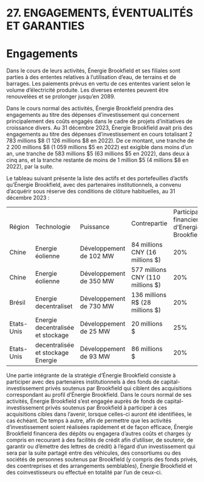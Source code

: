 # 27. ENGAGEMENTS, ÉVENTUALITÉS ET GARANTIES  

# Engagements  

Dans le cours de leurs activités, Énergie Brookfield et ses filiales sont parties à des ententes relatives à l’utilisation d’eau, de terrains et de barrages. Les paiements prévus en vertu de ces ententes varient selon le volume d’électricité produite. Les diverses ententes peuvent être renouvelées et se prolonger jusqu’en 2089.  

Dans le cours normal des activités, Énergie Brookfield prendra des engagements au titre des dépenses d’investissement qui concernent principalement des coûts engagés dans le cadre de projets d’initiatives de croissance divers. Au 31 décembre 2023, Énergie Brookfield avait pris des engagements au titre des dépenses d’investissement en cours totalisant 2 783 millions $\$ 8$ (1 126 millions $\$ 8$ en 2022). De ce montant, une tranche de 2 200 millions $\$ 8$ (1 059 millions $\$ 5$ en 2022) est exigible dans moins d’un an, une tranche de 583 millions $\$ 5$ (63 millions $\$ 5$ en 2022), dans deux à cinq ans, et la tranche restante de moins de 1 million $\$ 5$ (4 millions $\$ 8$ en 2022), par la suite.  

Le tableau suivant présente la liste des actifs et des portefeuilles d’actifs qu’Énergie Brookfield, avec des partenaires institutionnels, a convenu d’acquérir sous réserve des conditions de clôture habituelles, au 31 décembre 2023 :  

<html><body><table><tr><td colspan="3"></td><td rowspan="2">Contrepartie</td><td rowspan="2">Participation financiere d'Energie Brookfield</td><td rowspan="2">Cloture prévue</td></tr><tr><td>Région</td><td>Technologie</td><td>Puissance</td></tr><tr><td>Chine</td><td>Energie éolienne</td><td>Développement de 102 MW</td><td>84 millions CNY (16 millions $)</td><td>20%</td><td>T4 2023</td></tr><tr><td>Chine</td><td>Energie éolienne</td><td>Développement de 350 MW</td><td>577 millions CNY (110 millions $)</td><td>20%</td><td>T4 2024</td></tr><tr><td>Brésil</td><td>Energie decentraliset</td><td>Développement de 730 MW</td><td>136 millions R$ (28 millions $)</td><td>20%</td><td>De 2024 a 2026</td></tr><tr><td>Etats-Unis</td><td>Energie decentralisée et stockage</td><td>Développement de 25 MW</td><td>20 millions $</td><td>25%</td><td>T1 2024</td></tr><tr><td>Etats- Unis</td><td>decentralisée et stockage Energie</td><td>Développement de 93 MW</td><td>86 millions $</td><td>20%</td><td>T1 2024</td></tr></table></body></html>  

Une partie intégrante de la stratégie d’Énergie Brookfield consiste à participer avec des partenaires institutionnels à des fonds de capital-investissement privés soutenus par Brookfield qui ciblent des acquisitions correspondant au profil d’Énergie Brookfield. Dans le cours normal de ses activités, Énergie Brookfield s’est engagée auprès de fonds de capital-investissement privés soutenus par Brookfield à participer à ces acquisitions cibles dans l’avenir, lorsque celles-ci auront été identifiées, le cas échéant. De temps à autre, afin de permettre que les activités d’investissement soient réalisées rapidement et de façon efficace, Énergie Brookfield financera des dépôts ou engagera d’autres coûts et charges (y compris en recourant à des facilités de crédit afin d’utiliser, de soutenir, de garantir ou d’émettre des lettres de crédit) à l’égard d’un investissement qui sera par la suite partagé entre des véhicules, des consortiums ou des sociétés de personnes soutenus par Brookfield (y compris des fonds privés, des coentreprises et des arrangements semblables), Énergie Brookfield et des coinvestisseurs ou effectué en totalité par l’un de ceux-ci.  
